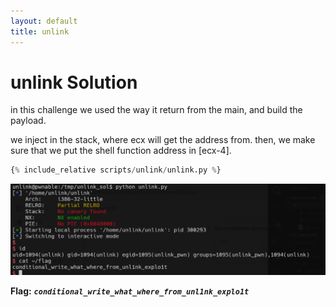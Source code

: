 ```yaml
---
layout: default
title: unlink
---
```


# unlink Solution

in this challenge we used the way it return from the main, and build the payload.

we inject in the stack, where ecx will get the address from. then, we make sure that we put the shell function address in [ecx-4].

```python
{% include_relative scripts/unlink/unlink.py %}
```


![image](./images/unlink.png)

**Flag:** ***`conditional_write_what_where_from_unl1nk_explo1t`***
